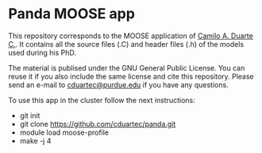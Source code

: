 # Panda MOOSE app

This repository  corresponds to the MOOSE application of [Camilo A. Duarte C.](https://scholar.google.com/citations?user=d1GtGzgAAAAJ&hl=en). It contains all the source files (.C) and header files (.h) of the models used during his PhD.

The material is publised under the GNU General Public License. You can reuse it if you also include the same license and cite this repository. Please send an e-mail to cduartec@purdue.edu if you have any questions.

To use this app in the cluster follow the next instructions:
+ git init
+ git clone https://github.com/cduartec/panda.git
+ module load moose-profile
+ make -j 4 


